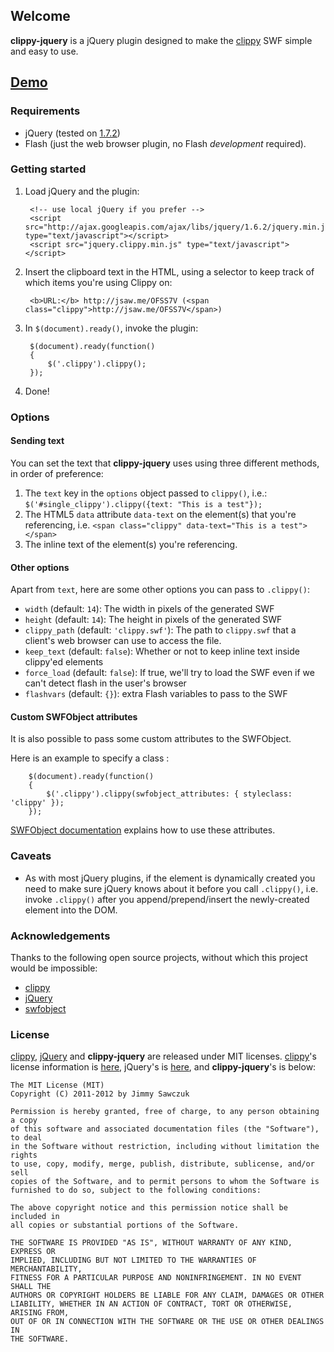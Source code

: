 ## Welcome ##

**clippy-jquery** is a jQuery plugin designed to make the [clippy][1] SWF simple and easy to use.

## [Demo][5]

### Requirements ###

 * jQuery (tested on [1.7.2][2])
 * Flash (just the web browser plugin, no Flash *development* required).

### Getting started ###

1. Load jQuery and the plugin:

        <!-- use local jQuery if you prefer -->
        <script src="http://ajax.googleapis.com/ajax/libs/jquery/1.6.2/jquery.min.js" type="text/javascript"></script>
        <script src="jquery.clippy.min.js" type="text/javascript"></script>

2. Insert the clipboard text in the HTML, using a selector to keep track of which items you're using Clippy on:

        <b>URL:</b> http://jsaw.me/OFSS7V (<span class="clippy">http://jsaw.me/OFSS7V</span>)

3. In `$(document).ready()`, invoke the plugin:

        $(document).ready(function()
        {
            $('.clippy').clippy();
        });

4. Done!

### Options ###

#### Sending text ####
You can set the text that **clippy-jquery** uses using three different methods, in order of preference:

1. The `text` key in the `options` object passed to `clippy()`, i.e.: `$('#single_clippy').clippy({text: "This is a test"});`
2. The HTML5 `data` attribute `data-text` on the element(s) that you're referencing, i.e. `<span class="clippy" data-text="This is a test"></span>`
3. The inline text of the element(s) you're referencing.

#### Other options ####
Apart from `text`, here are some other options you can pass to `.clippy()`:

* `width` (default: `14`): The width in pixels of the generated SWF
* `height` (default: `14`): The height in pixels of the generated SWF
* `clippy_path` (default: `'clippy.swf'`): The path to `clippy.swf` that a client's web browser can use to access the file.
* `keep_text` (default: `false`): Whether or not to keep inline text inside clippy'ed elements
* `force_load` (default: `false`): If true, we'll try to load the SWF even if we can't detect flash in the user's browser
* `flashvars` (default: `{}`): extra Flash variables to pass to the SWF

#### Custom SWFObject attributes ####
It is also possible to pass some custom attributes to the SWFObject.

Here is an example to specify a class :

        $(document).ready(function()
        {
            $('.clippy').clippy(swfobject_attributes: { styleclass: 'clippy' });
        });
        
[SWFObject documentation][9] explains how to use these attributes.

### Caveats ###

* As with most jQuery plugins, if the element is dynamically created you need to make sure jQuery knows about it before you call `.clippy()`, i.e. invoke `.clippy()` after you append/prepend/insert the newly-created element into the DOM.

### Acknowledgements ###

Thanks to the following open source projects, without which this project would be impossible:

 * [clippy][1]
 * [jQuery][6]
 * [swfobject][8]

### License ###

[clippy][1], [jQuery][6] and **clippy-jquery** are released under MIT licenses. [clippy][1]'s license information is [here][4], jQuery's is [here][7], and **clippy-jquery**'s is below:

	The MIT License (MIT)
	Copyright (C) 2011-2012 by Jimmy Sawczuk

	Permission is hereby granted, free of charge, to any person obtaining a copy
	of this software and associated documentation files (the "Software"), to deal
	in the Software without restriction, including without limitation the rights
	to use, copy, modify, merge, publish, distribute, sublicense, and/or sell
	copies of the Software, and to permit persons to whom the Software is
	furnished to do so, subject to the following conditions:

	The above copyright notice and this permission notice shall be included in
	all copies or substantial portions of the Software.

	THE SOFTWARE IS PROVIDED "AS IS", WITHOUT WARRANTY OF ANY KIND, EXPRESS OR
	IMPLIED, INCLUDING BUT NOT LIMITED TO THE WARRANTIES OF MERCHANTABILITY,
	FITNESS FOR A PARTICULAR PURPOSE AND NONINFRINGEMENT. IN NO EVENT SHALL THE
	AUTHORS OR COPYRIGHT HOLDERS BE LIABLE FOR ANY CLAIM, DAMAGES OR OTHER
	LIABILITY, WHETHER IN AN ACTION OF CONTRACT, TORT OR OTHERWISE, ARISING FROM,
	OUT OF OR IN CONNECTION WITH THE SOFTWARE OR THE USE OR OTHER DEALINGS IN
	THE SOFTWARE.


  [1]: https://github.com/mojombo/clippy
  [2]: http://ajax.googleapis.com/ajax/libs/jquery/1.7.2/jquery.min.js
  [3]: https://github.com/mojombo
  [4]: https://github.com/mojombo/clippy/blob/master/LICENSE
  [5]: http://jimmysawczuk.github.com/clippy-jquery/
  [6]: http://jquery.com
  [7]: http://jquery.org/license
  [8]: http://github.com/swfobject/swfobject
  [9]: http://code.google.com/p/swfobject/wiki/documentation
